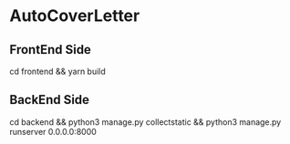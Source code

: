 # AutoCoverLetter

## FrontEnd Side
cd frontend && yarn build

## BackEnd Side
cd backend && python3 manage.py collectstatic && python3 manage.py runserver 0.0.0.0:8000